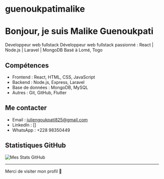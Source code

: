 # guenoukpatimalike
#  Bonjour, je suis Malike Guenoukpati

Developpeur web fullstack
Développeur web fullstack passionné : React | Node.js | Laravel | MongoDB
Basé à Lomé, Togo

##  Compétences
- Frontend : React, HTML, CSS, JavaScript
- Backend : Node.js, Express, Laravel
- Base de données : MongoDB, MySQL
- Autres : Git, GitHub, Flutter

## Me contacter
- Email : juliengoukpati825@gmail.com
- LinkedIn : []
- WhatsApp : +228 98350449

## Statistiques GitHub
![Mes Stats GitHub](https://github-readme-stats.vercel.app/api?username=ucmy06&show_icons=true&theme=radical)

---

Merci de visiter mon profil 🚀
